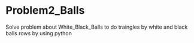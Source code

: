 # Problem2_Balls
Solve problem about White_Black_Balls to do traingles by white and black balls rows by using python

